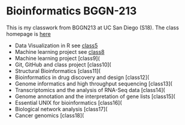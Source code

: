 # Bioinformatics BGGN-213

This is my classwork from BGGN213 at UC San Diego (S18). 
The class homepage is [here](https://bioboot.github.io/bggn213_S18/)

- Data Visualization in R see [class5]()
- Machine learning project see [class8](https://github.com/pfhuangg/BGGN-213/blob/master/Lecture%209/Class_9.md)
- Machine learning project [class9](
- Git, GitHub and class project [class10](
- Structural Bioinformatics [class11](
- Bioinformatics in drug discovery and design [class12](
- Genome informatics and high throughput sequencing [class13](
- Transcriptomics and the analysis of RNA-Seq data [class14](
- Genome annotation and the interpretation of gene lists [class15](
- Essential UNIX for bioinformatics [class16](
- Biological network analysis [class17](
- Cancer genomics [class18](


